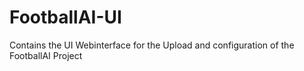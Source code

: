 # FootballAI-UI
Contains the UI Webinterface for the Upload and configuration of the FootballAI Project
